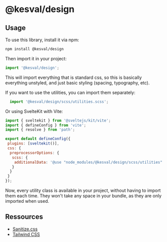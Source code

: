 # @kesval/design

## Usage

To use this library, install it via npm:

```bash
npm install @kesval/design
```

Then import it in your project:

```js
import '@kesval/design';
```

This will import everything that is standard css, so this is basically everything unstyled, and just basic styling (spacing, typography, etc).

If you want to use the utilities, you can import them separately:

```js
  import '@kesval/design/scss/utilities.scss';
```

Or using SvelteKit with Vite:

```js
import { sveltekit } from '@sveltejs/kit/vite';
import { defineConfig } from 'vite';
import { resolve } from 'path';

export default defineConfig({
 plugins: [sveltekit()],
 css: {
  preprocessorOptions: {
   scss: {
    additionalData: '@use "node_modules/@kesval/design/scss/utilities" as *;'
   }
  }
 }
});
```

Now, every utility class is available in your project, without having to import them each time. They won't take any space in your bundle, as they are only imported when used.

## Ressources

- [Sanitize.css](https://github.com/csstools/sanitize.css)
- [Tailwind CSS](https://tailwindcss.com/)

